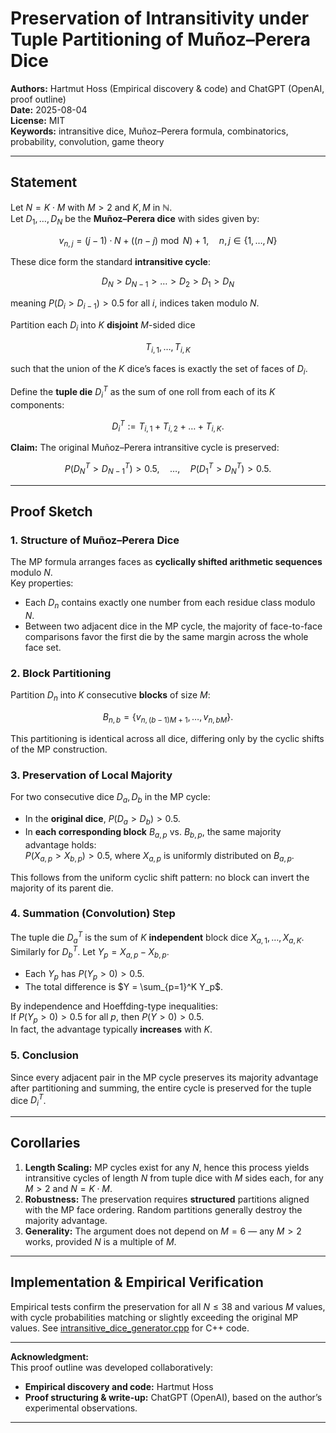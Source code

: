 # Preservation of Intransitivity under Tuple Partitioning of Muñoz–Perera Dice

**Authors:** Hartmut Hoss (Empirical discovery & code) and ChatGPT (OpenAI, proof outline)  
**Date:** 2025-08-04  
**License:** MIT  
**Keywords:** intransitive dice, Muñoz–Perera formula, combinatorics, probability, convolution, game theory

---

## Statement

Let $N = K \cdot M$ with $M > 2$ and $K, M$ in $\mathbb{N}$.  
Let $D_1, \dots, D_N$ be the **Muñoz–Perera dice** with sides given by:

$$
v_{n,j} = (j-1) \cdot N + ((n-j) \bmod N) + 1, \quad n,j \in \{1,\dots,N\}
$$

These dice form the standard **intransitive cycle**:

$$
D_N > D_{N-1} > \dots > D_2 > D_1 > D_N
$$

meaning $P(D_i > D_{i-1}) > 0.5$ for all $i$, indices taken modulo $N$.

Partition each $D_i$ into $K$ **disjoint** $M$-sided dice

$$
T_{i,1}, \dots, T_{i,K}
$$

such that the union of the $K$ dice’s faces is exactly the set of faces of $D_i$.  

Define the **tuple die** $D^T_i$ as the sum of one roll from each of its $K$ components:

$$
D^T_i := T_{i,1} + T_{i,2} + \dots + T_{i,K}.
$$

**Claim:** The original Muñoz–Perera intransitive cycle is preserved:

$$
P(D^T_N > D^T_{N-1}) > 0.5, \quad \dots, \quad P(D^T_1 > D^T_N) > 0.5.
$$

---

## Proof Sketch

### 1. Structure of Muñoz–Perera Dice

The MP formula arranges faces as **cyclically shifted arithmetic sequences** modulo $N$.  
Key properties:

- Each $D_n$ contains exactly one number from each residue class modulo $N$.
- Between two adjacent dice in the MP cycle, the majority of face-to-face comparisons favor the first die by the same margin across the whole face set.

### 2. Block Partitioning

Partition $D_n$ into $K$ consecutive **blocks** of size $M$:

$$
B_{n,b} = \{ v_{n,(b-1)M+1}, \dots, v_{n,bM} \}.
$$

This partitioning is identical across all dice, differing only by the cyclic shifts of the MP construction.

### 3. Preservation of Local Majority

For two consecutive dice $D_a, D_b$ in the MP cycle:

- In the **original dice**, $P(D_a > D_b) > 0.5$.
- In **each corresponding block** $B_{a,p}$ vs. $B_{b,p}$, the same majority advantage holds:  
  $P(X_{a,p} > X_{b,p}) > 0.5$, where $X_{a,p}$ is uniformly distributed on $B_{a,p}$.

This follows from the uniform cyclic shift pattern: no block can invert the majority of its parent die.

### 4. Summation (Convolution) Step

The tuple die $D^T_a$ is the sum of $K$ **independent** block dice $X_{a,1}, \dots, X_{a,K}$.  
Similarly for $D^T_b$. Let $Y_p = X_{a,p} - X_{b,p}$.

- Each $Y_p$ has $P(Y_p > 0) > 0.5$.
- The total difference is $Y = \sum_{p=1}^K Y_p$.

By independence and Hoeffding-type inequalities:  
If $P(Y_p > 0) > 0.5$ for all $p$, then $P(Y > 0) > 0.5$.  
In fact, the advantage typically **increases** with $K$.

### 5. Conclusion

Since every adjacent pair in the MP cycle preserves its majority advantage after partitioning and summing, the entire cycle is preserved for the tuple dice $D^T_i$.

---

## Corollaries

1. **Length Scaling:** MP cycles exist for any $N$, hence this process yields intransitive cycles of length $N$ from tuple dice with $M$ sides each, for any $M > 2$ and $N = K \cdot M$.
2. **Robustness:** The preservation requires **structured** partitions aligned with the MP face ordering. Random partitions generally destroy the majority advantage.
3. **Generality:** The argument does not depend on $M = 6$ — any $M > 2$ works, provided $N$ is a multiple of $M$.

---

## Implementation & Empirical Verification

Empirical tests confirm the preservation for all $N \leq 38$ and various $M$ values, with cycle probabilities matching or slightly exceeding the original MP values. See [intransitive_dice_generator.cpp](../src/intransitive_dice_generator.cpp) for C++ code.

---

**Acknowledgment:**  
This proof outline was developed collaboratively:
- **Empirical discovery and code:** Hartmut Hoss
- **Proof structuring & write-up:** ChatGPT (OpenAI), based on the author’s experimental observations.

---
